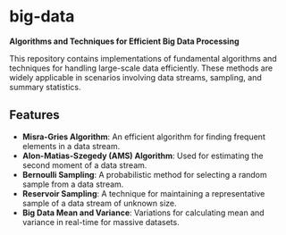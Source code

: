 # big-data
**Algorithms and Techniques for Efficient Big Data Processing**

This repository contains implementations of fundamental algorithms and techniques for handling large-scale data efficiently. These methods are widely applicable in scenarios involving data streams, sampling, and summary statistics.

## Features
- **Misra-Gries Algorithm**: An efficient algorithm for finding frequent elements in a data stream.
- **Alon-Matias-Szegedy (AMS) Algorithm**: Used for estimating the second moment of a data stream.
- **Bernoulli Sampling**: A probabilistic method for selecting a random sample from a data stream.
- **Reservoir Sampling**: A technique for maintaining a representative sample of a data stream of unknown size.
- **Big Data Mean and Variance**: Variations for calculating mean and variance in real-time for massive datasets.
